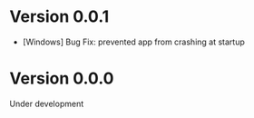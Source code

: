 # Version 0.0.1

- [Windows] Bug Fix: prevented app from crashing at startup

# Version 0.0.0

Under development
